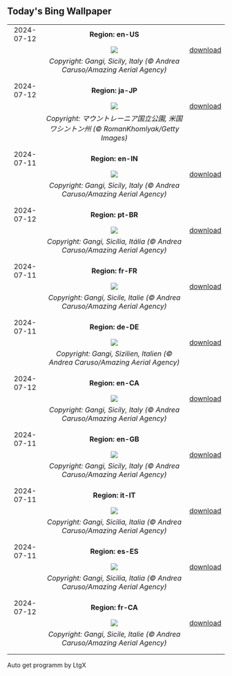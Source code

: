 ## Today's Bing Wallpaper
|      |      |      |
| :----: | :----: | :----: |
|2024-07-12|**Region: en-US**||
||![](https://www.bing.com/th?id=OHR.GangiSicily_EN-US5325083744_UHD.jpg&pid=hp&w=1152&h=648&rs=1&c=4)| [download](https://www.bing.com/th?id=OHR.GangiSicily_EN-US5325083744_UHD.jpg)|
||*Copyright: Gangi, Sicily, Italy (© Andrea Caruso/Amazing Aerial Agency)*
||
|||
|2024-07-12|**Region: ja-JP**||
||![](https://www.bing.com/th?id=OHR.RainierWildflowers_JA-JP5257571908_UHD.jpg&pid=hp&w=1152&h=648&rs=1&c=4)| [download](https://www.bing.com/th?id=OHR.RainierWildflowers_JA-JP5257571908_UHD.jpg)|
||*Copyright: マウントレーニア国立公園, 米国 ワシントン州 (© RomanKhomlyak/Getty Images)*
||
|||
|2024-07-11|**Region: en-IN**||
||![](https://www.bing.com/th?id=OHR.GangiSicily_EN-IN6038695994_UHD.jpg&pid=hp&w=1152&h=648&rs=1&c=4)| [download](https://www.bing.com/th?id=OHR.GangiSicily_EN-IN6038695994_UHD.jpg)|
||*Copyright: Gangi, Sicily, Italy (© Andrea Caruso/Amazing Aerial Agency)*
||
|||
|2024-07-12|**Region: pt-BR**||
||![](https://www.bing.com/th?id=OHR.GangiSicily_PT-BR9510016968_UHD.jpg&pid=hp&w=1152&h=648&rs=1&c=4)| [download](https://www.bing.com/th?id=OHR.GangiSicily_PT-BR9510016968_UHD.jpg)|
||*Copyright: Gangi, Sicília, Itália (© Andrea Caruso/Amazing Aerial Agency)*
||
|||
|2024-07-11|**Region: fr-FR**||
||![](https://www.bing.com/th?id=OHR.GangiSicily_FR-FR3620462810_UHD.jpg&pid=hp&w=1152&h=648&rs=1&c=4)| [download](https://www.bing.com/th?id=OHR.GangiSicily_FR-FR3620462810_UHD.jpg)|
||*Copyright: Gangi, Sicile, Italie (© Andrea Caruso/Amazing Aerial Agency)*
||
|||
|2024-07-11|**Region: de-DE**||
||![](https://www.bing.com/th?id=OHR.GangiSicily_DE-DE4531424079_UHD.jpg&pid=hp&w=1152&h=648&rs=1&c=4)| [download](https://www.bing.com/th?id=OHR.GangiSicily_DE-DE4531424079_UHD.jpg)|
||*Copyright: Gangi, Sizilien, Italien (© Andrea Caruso/Amazing Aerial Agency)*
||
|||
|2024-07-12|**Region: en-CA**||
||![](https://www.bing.com/th?id=OHR.GangiSicily_EN-CA3763946308_UHD.jpg&pid=hp&w=1152&h=648&rs=1&c=4)| [download](https://www.bing.com/th?id=OHR.GangiSicily_EN-CA3763946308_UHD.jpg)|
||*Copyright: Gangi, Sicily, Italy (© Andrea Caruso/Amazing Aerial Agency)*
||
|||
|2024-07-11|**Region: en-GB**||
||![](https://www.bing.com/th?id=OHR.GangiSicily_EN-GB7955016578_UHD.jpg&pid=hp&w=1152&h=648&rs=1&c=4)| [download](https://www.bing.com/th?id=OHR.GangiSicily_EN-GB7955016578_UHD.jpg)|
||*Copyright: Gangi, Sicily, Italy (© Andrea Caruso/Amazing Aerial Agency)*
||
|||
|2024-07-11|**Region: it-IT**||
||![](https://www.bing.com/th?id=OHR.GangiSicily_IT-IT7151002440_UHD.jpg&pid=hp&w=1152&h=648&rs=1&c=4)| [download](https://www.bing.com/th?id=OHR.GangiSicily_IT-IT7151002440_UHD.jpg)|
||*Copyright: Gangi, Sicilia, Italia (© Andrea Caruso/Amazing Aerial Agency)*
||
|||
|2024-07-11|**Region: es-ES**||
||![](https://www.bing.com/th?id=OHR.GangiSicily_ES-ES2394496656_UHD.jpg&pid=hp&w=1152&h=648&rs=1&c=4)| [download](https://www.bing.com/th?id=OHR.GangiSicily_ES-ES2394496656_UHD.jpg)|
||*Copyright: Gangi, Sicilia, Italia (© Andrea Caruso/Amazing Aerial Agency)*
||
|||
|2024-07-12|**Region: fr-CA**||
||![](https://www.bing.com/th?id=OHR.GangiSicily_FR-CA8341337364_UHD.jpg&pid=hp&w=1152&h=648&rs=1&c=4)| [download](https://www.bing.com/th?id=OHR.GangiSicily_FR-CA8341337364_UHD.jpg)|
||*Copyright: Gangi, Sicile, Italie (© Andrea Caruso/Amazing Aerial Agency)*
||
|||

Auto get programm by LtgX
